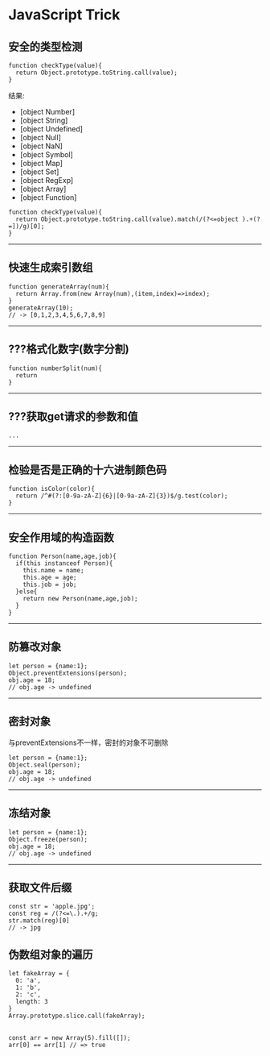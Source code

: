 # JavaScript Trick
## 安全的类型检测
```
function checkType(value){
  return Object.prototype.toString.call(value);
}
```
结果:
+ [object Number]
+ [object String]
+ [object Undefined]
+ [object Null]
+ [object NaN]
+ [object Symbol]
+ [object Map]
+ [object Set]
+ [object RegExp]
+ [object Array]
+ [object Function]
```
function checkType(value){
  return Object.prototype.toString.call(value).match(/(?<=object ).+(?=])/g)[0];
}
```
---
## 快速生成索引数组
```
function generateArray(num){
  return Array.from(new Array(num),(item,index)=>index);
}
generateArray(10);
// -> [0,1,2,3,4,5,6,7,8,9]
```
---
## ???格式化数字(数字分割)
```
function numberSplit(num){
  return 
}
```
---
## ???获取get请求的参数和值
```
...
```
---
## 检验是否是正确的十六进制颜色码
```
function isColor(color){
  return /^#(?:[0-9a-zA-Z]{6}|[0-9a-zA-Z]{3})$/g.test(color);
}
```
---
## 安全作用域的构造函数
```
function Person(name,age,job){
  if(this instanceof Person){
    this.name = name;
    this.age = age;
    this.job = job;
  }else{
    return new Person(name,age,job);
  }
}
```
---
## 防篡改对象
```
let person = {name:1};
Object.preventExtensions(person);
obj.age = 18;
// obj.age -> undefined
```
---
## 密封对象
与preventExtensions不一样，密封的对象不可删除
```
let person = {name:1};
Object.seal(person);
obj.age = 18;
// obj.age -> undefined
```
---
## 冻结对象
```
let person = {name:1};
Object.freeze(person);
obj.age = 18;
// obj.age -> undefined
```
---
## 获取文件后缀
```
const str = 'apple.jpg';
const reg = /(?<=\.).+/g;
str.match(reg)[0]
// -> jpg
```

## 伪数组对象的遍历
```
let fakeArray = {
  0: 'a',
  1: 'b',
  2: 'c',
  length: 3
}
Array.prototype.slice.call(fakeArray);
```

## 
```
const arr = new Array(5).fill([]);
arr[0] == arr[1] // => true
```